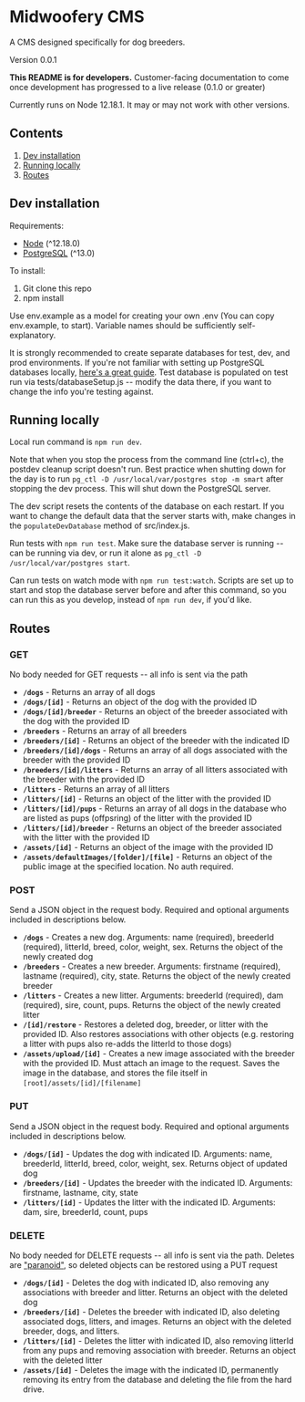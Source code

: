 # Midwoofery CMS

A CMS designed specifically for dog breeders.

Version 0.0.1

**This README is for developers.** Customer-facing documentation to come once development has progressed to a live release (0.1.0 or greater)

Currently runs on Node 12.18.1. It may or may not work with other versions.

## Contents

1. [Dev installation](#1)
2. [Running locally](#2)
3. [Routes](#3)

## <a id="1"></a>Dev installation

Requirements:

- [Node](https://nodejs.dev/learn/how-to-install-nodejs) (^12.18.0)
- [PostgreSQL](https://www.postgresql.org/docs/13/tutorial-install.html) (^13.0)

To install:

1. Git clone this repo
2. npm install

Use env.example as a model for creating your own .env (You can copy env.example, to start). Variable names should be sufficiently self-explanatory.

It is strongly recommended to create separate databases for test, dev, and prod environments. If you're not familiar with setting up PostgreSQL databases locally, [here's a great guide](https://www.robinwieruch.de/postgres-sql-macos-setup). Test database is populated on test run via tests/databaseSetup.js -- modify the data there, if you want to change the info you're testing against.

## <a id="2"></a>Running locally

Local run command is `npm run dev`.

Note that when you stop the process from the command line (ctrl+c), the postdev cleanup script doesn't run. Best practice when shutting down for the day is to run `pg_ctl -D /usr/local/var/postgres stop -m smart` after stopping the dev process. This will shut down the PostgreSQL server.

The dev script resets the contents of the database on each restart. If you want to change the default data that the server starts with, make changes in the `populateDevDatabase` method of src/index.js.

Run tests with `npm run test`. Make sure the database server is running -- can be running via dev, or run it alone as `pg_ctl -D /usr/local/var/postgres start`.

Can run tests on watch mode with `npm run test:watch`. Scripts are set up to start and stop the database server before and after this command, so you can run this as you develop, instead of `npm run dev`, if you'd like.

## <a id="3"></a>Routes

### GET

No body needed for GET requests -- all info is sent via the path

- **`/dogs`** - Returns an array of all dogs
- **`/dogs/[id]`** - Returns an object of the dog with the provided ID
- **`/dogs/[id]/breeder`** - Returns an object of the breeder associated with the dog with the provided ID
- **`/breeders`** - Returns an array of all breeders
- **`/breeders/[id]`** - Returns an object of the breeder with the indicated ID
- **`/breeders/[id]/dogs`** - Returns an array of all dogs associated with the breeder with the provided ID
- **`/breeders/[id]/litters`** - Returns an array of all litters associated with the breeder with the provided ID
- **`/litters`** - Returns an array of all litters
- **`/litters/[id]`** - Returns an object of the litter with the provided ID
- **`/litters/[id]/pups`** - Returns an array of all dogs in the database who are listed as pups (offpsring) of the litter with the provided ID
- **`/litters/[id]/breeder`** - Returns an object of the breeder associated with the litter with the provided ID
- **`/assets/[id]`** - Returns an object of the image with the provided ID
- **`/assets/defaultImages/[folder]/[file]`** - Returns an object of the public image at the specified location. No auth required.

### POST

Send a JSON object in the request body. Required and optional arguments included in descriptions below.

- **`/dogs`** - Creates a new dog. Arguments: name (required), breederId (required), litterId, breed, color, weight, sex. Returns the object of the newly created dog
- **`/breeders`** - Creates a new breeder. Arguments: firstname (required), lastname (required), city, state. Returns the object of the newly created breeder
- **`/litters`** - Creates a new litter. Arguments: breederId (required), dam (required), sire, count, pups. Returns the object of the newly created litter
- **`/[id]/restore`** - Restores a deleted dog, breeder, or litter with the provided ID. Also restores associations with other objects (e.g. restoring a litter with pups also re-adds the litterId to those dogs)
- **`/assets/upload/[id]`** - Creates a new image associated with the breeder with the provided ID. Must attach an image to the request. Saves the image in the database, and stores the file itself in `[root]/assets/[id]/[filename]`

### PUT

Send a JSON object in the request body. Required and optional arguments included in descriptions below.

- **`/dogs/[id]`** - Updates the dog with indicated ID. Arguments: name, breederId, litterId, breed, color, weight, sex. Returns object of updated dog
- **`/breeders/[id]`** - Updates the breeder with the indicated ID. Arguments: firstname, lastname, city, state
- **`/litters/[id]`** - Updates the litter with the indicated ID. Arguments: dam, sire, breederId, count, pups

### DELETE

No body needed for DELETE requests -- all info is sent via the path. Deletes are ["paranoid"](https://sequelize.org/master/manual/paranoid.html), so deleted objects can be restored using a PUT request

- **`/dogs/[id]`** - Deletes the dog with indicated ID, also removing any associations with breeder and litter. Returns an object with the deleted dog
- **`/breeders/[id]`** - Deletes the breeder with indicated ID, also deleting associated dogs, litters, and images. Returns an object with the deleted breeder, dogs, and litters.
- **`/litters/[id]`** - Deletes the litter with indicated ID, also removing litterId from any pups and removing association with breeder. Returns an object with the deleted litter
- **`/assets/[id]`** - Deletes the image with the indicated ID, permanently removing its entry from the database and deleting the file from the hard drive.
